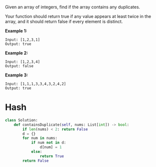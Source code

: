 Given an array of integers, find if the array contains any duplicates.

Your function should return true if any value appears at least twice in the array, and it should return false if every element is distinct.

**Example 1:**
```
Input: [1,2,3,1]
Output: true
```
**Example 2:**
```
Input: [1,2,3,4]
Output: false
```
**Example 3:**
```
Input: [1,1,1,3,3,4,3,2,4,2]
Output: true
```
# Hash
```python
class Solution:
    def containsDuplicate(self, nums: List[int]) -> bool:
        if len(nums) < 2: return False
        d = {}
        for num in nums:
            if num not in d:
                d[num] = 1
            else:
                return True
        return False
```